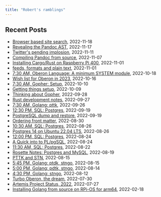 ```yaml
---
title: "Robert's ramblings"
---
```


Recent Posts
------------

- [Browser based site search](/blog/2022/11/18/browser-side-site-search.md), 2022-11-18
- [Revealing the Pandoc AST](/blog/2022/11/17/revealing-pandoc-ast.md), 2022-11-17
- [Twitter's pending implosion](/blog/2022/11/11/Twitter-implosion.md), 2022-11-11
- [Compiling Pandoc from source](/blog/2022/11/07/compiling-pandoc-from-source.md), 2022-11-07
- [Installing Cargo/Rust on Raspberry Pi 400](/blog/2022/11/01/installing-cargo-rust-r400.md), 2022-11-01
- [feeds, formats and plain text](/blog/2022/11/01/Feeds-formats-and-plain-text.md), 2022-11-01
- [7:30 AM, Oberon Language: A minimum SYSTEM module](/blog/2022/10/18/Wishlist-Oberon-in-2023-2022-10-18_070730.md), 2022-10-18
- [Wish list for Oberon in 2023](/blog/2022/10/16/Wishlist-Oberon-in-2023.md), 2022-10-16
- [7:30 AM, Gopher: Setup](/blog/2022/10/10/getting-things-setup-2022-10-10_070730.md), 2022-10-10
- [Getting things setup](/blog/2022/10/09/getting-things-setup.md), 2022-10-09
- [Thinking about Gopher](/blog/2022/09/28/thinking-about-gopher.md), 2022-09-28
- [Rust development notes](/blog/2022/09/27/rust-development-notes.md), 2022-09-27
- [7:30 AM, Golang: pttk](/blog/2022/09/26/golang-development-2022-09-26_070730.md), 2022-09-26
- [12:30 PM, SQL: Postgres](/blog/2022/09/19/rosette-notes-2022-09-19_121230.md), 2022-09-19
- [PostgreSQL dump and restore](/blog/2022/09/19/PostgreSQL-Dump-and-Restore.md), 2022-09-19
- [Ordering front matter](/blog/2022/08/30/Ordering-Frontmatter.md), 2022-08-30
- [10:30 AM, SQL: Postgres](/blog/2022/08/26/rosette-notes-2022-08-26_101030.md), 2022-08-26
- [Postgres 14 on Ubuntu 22.04 LTS](/blog/2022/08/26/postgres-14-on-ubuntu-22.04-LTS.md), 2022-08-26
- [12:00 PM, SQL: Postgres](/blog/2022/08/24/rosette-notes-2022-08-24_121200.md), 2022-08-24
- [A Quick into to PL/pgSQL](/blog/2022/08/24/plpgsql-quick-intro.md), 2022-08-24
- [11:30 AM, SQL: Postgres](/blog/2022/08/22/rosette-notes-2022-08-22_111130.md), 2022-08-22
- [Rosette Notes: Postgres and MySQL](/blog/2022/08/19/rosette-notes.md), 2022-08-19
- [PTTK and STN](/blog/2022/08/15/golang-development.md), 2022-08-15
- [5:45 PM, Golang: ptdk,  stngo](/blog/2022/08/15/golang-development-2022-08-15_170545.md), 2022-08-15
- [5:00 PM, Golang: pdtk,  stngo](/blog/2022/08/14/golang-development-2022-08-14_170500.md), 2022-08-14
- [4:30 PM, Golang: stngo](/blog/2022/08/12/golang-development-2022-08-12_160430.md), 2022-08-12
- [Turbo Oberon, the dream](/blog/2022/07/30/Turbo-Oberon.md), 2022-07-30
- [Artemis Project Status, 2022](/blog/2022/07/27/Artemis-Status-Summer-2022.md), 2022-07-27
- [Installing Golang from source on RPi-OS for arm64](/blog/2022/02/18/Installing-Go-from-Source-RPiOS-arm64.md), 2022-02-18

